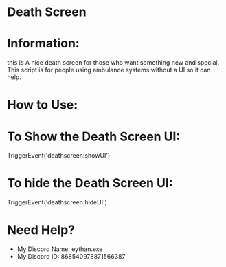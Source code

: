 # Death Screen

# Information:
this is A nice death screen for those who want something new and special.
This script is for people using ambulance systems without a UI so it can help.

# How to Use:

# To Show the Death Screen UI:
TriggerEvent('deathscreen:showUI')

# To hide the Death Screen UI:
TriggerEvent('deathscreen:hideUI')

# Need Help?
- My Discord Name: eythan.exe
- My Discord ID: 868540978871566387